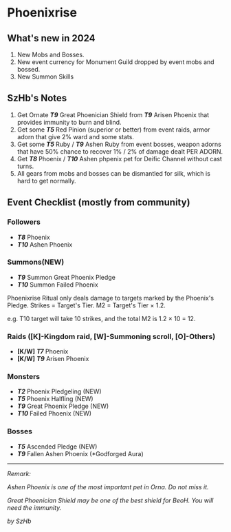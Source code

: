 # Phoenixrise

## What's new in 2024

1. New Mobs and Bosses.
2. New event currency for Monument Guild dropped by event mobs and bossed.
3. New Summon Skills

## SzHb's Notes

1. Get Ornate ***T9*** Great Phoenician Shield from ***T9*** Arisen Phoenix that provides immunity to burn and blind.
2. Get some ***T5*** Red Pinion (superior or better) from event raids, armor adorn that give 2% ward and some stats.
3. Get some ***T5*** Ruby / ***T9*** Ashen Ruby from event bosses, weapon adorns that have 50% chance to recover 1% / 2% of damage dealt PER ADORN.
4. Get ***T8*** Phoenix / ***T10*** Ashen phpenix pet for Deific Channel without cast turns.
5. All gears from mobs and bosses can be dismantled for silk, which is hard to get normally.

## Event Checklist (mostly from community)

### Followers

- ***T8*** Phoenix
- ***T10*** Ashen Phoenix

### Summons(NEW)

- ***T9*** Summon Great Phoenix Pledge
- ***T10*** Summon Failed Phoenix

Phoenixrise Ritual only deals damage to targets marked by the Phoenix's Pledge. Strikes = Target's Tier. M2 = Target's Tier × 1.2. 

e.g. T10 target will take 10 strikes, and the total M2 is 1.2 × 10 = 12.

### Raids ([K]-Kingdom raid, [W]-Summoning scroll, [O]-Others)

- **[K/W]** ***T7*** Phoenix
- **[K/W]** ***T9*** Arisen Phoenix

### Monsters

- ***T2*** Phoenix Pledgeling (NEW)
- ***T5*** Phoenix Halfling (NEW)
- ***T9*** Great Phoenix Pledge (NEW)
- ***T10*** Failed Phoenix (NEW)

### Bosses

- ***T5*** Ascended Pledge (NEW)
- ***T9*** Fallen Ashen Phoenix (*Godforged Aura)

---

*Remark:*

*Ashen Phoenix is one of the most important pet in Orna. Do not miss it.*

*Great Phoenician Shield may be one of the best shield for BeoH. You will need the immunity.*

*by SzHb*